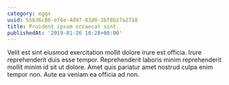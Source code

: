 ```yaml
---
category: eggs
uuid: 55636c86-ef6e-4d97-83d0-3bf8b27a2718
title: Proident ipsum occaecat sint.
publishedAt: '2019-01-26 10:28+00:00'
---
```


Velit est sint eiusmod exercitation mollit dolore irure est officia. Irure reprehenderit duis esse tempor. Reprehenderit laboris minim reprehenderit mollit minim id sit ut dolore. Amet quis pariatur amet nostrud culpa enim tempor non. Aute ea veniam ea officia ad non.
